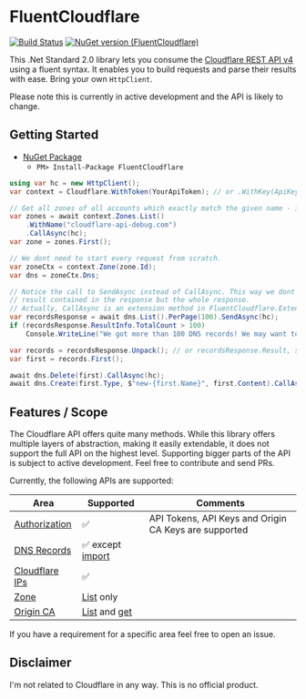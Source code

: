 # FluentCloudflare

[![Build Status](https://dev.azure.com/georg-jung/FluentCloudflare/_apis/build/status/georg-jung.FluentCloudflare?branchName=master)](https://dev.azure.com/georg-jung/FluentCloudflare/_build/latest?definitionId=4&branchName=master)
[![NuGet version (FluentCloudflare)](https://img.shields.io/nuget/v/FluentCloudflare.svg?style=flat)](https://www.nuget.org/packages/FluentCloudflare/)


This .Net Standard 2.0 library lets you consume the [Cloudflare REST API v4](https://api.cloudflare.com/) using a fluent syntax. It enables you to build requests and parse their results with ease. Bring your own `HttpClient`.

Please note this is currently in active development and the API is likely to change.

## Getting Started

* [NuGet Package](https://www.nuget.org/packages/FluentCloudflare/)
  * `PM> Install-Package FluentCloudflare`

```c#
using var hc = new HttpClient();
var context = Cloudflare.WithToken(YourApiToken); // or .WithKey(ApiKey, "you@example.com");

// Get all zones of all accounts which exactly match the given name - in this case exactly one.
var zones = await context.Zones.List()
    .WithName("cloudflare-api-debug.com")
    .CallAsync(hc);
var zone = zones.First();

// We dont need to start every request from scratch.
var zoneCtx = context.Zone(zone.Id);
var dns = zoneCtx.Dns;

// Notice the call to SendAsync instead of CallAsync. This way we dont get the
// result contained in the response but the whole response.
// Actually, CallAsync is an extension method in FluentCloudflare.Extensions which uses SendAsync internally.
var recordsResponse = await dns.List().PerPage(100).SendAsync(hc);
if (recordsResponse.ResultInfo.TotalCount > 100)
    Console.WriteLine("We got more than 100 DNS records! We may want to get more of them using paging...");

var records = recordsResponse.Unpack(); // or recordsResponse.Result, skipping validation of the call's success
var first = records.First();

await dns.Delete(first).CallAsync(hc);
await dns.Create(first.Type, $"new-{first.Name}", first.Content).CallAsync(hc);
```

## Features / Scope

The Cloudflare API offers quite many methods. While this library offers multiple layers of abstraction, making it easily extendable, it does not support the full API on the highest level. Supporting bigger parts of the API is subject to active development. Feel free to contribute and send PRs.

Currently, the following APIs are supported:

| Area          | Supported     | Comments |
| ------------- | ------------- | -------- |
| [Authorization](https://api.cloudflare.com/#getting-started-requests) | :white_check_mark: | API Tokens, API Keys and Origin CA Keys are supported |
| [DNS Records](https://api.cloudflare.com/#dns-records-for-a-zone-properties) | :white_check_mark: except [import](https://api.cloudflare.com/#dns-records-for-a-zone-import-dns-records) |
| [Cloudflare IPs](https://api.cloudflare.com/#cloudflare-ips-properties) | :white_check_mark: |
| [Zone](https://api.cloudflare.com/#zone-properties) | [List](https://api.cloudflare.com/#zone-list-zones) only
| [Origin CA](https://api.cloudflare.com/#origin-ca-properties) | [List](https://api.cloudflare.com/#origin-ca-list-certificates) and [get](https://api.cloudflare.com/#origin-ca-get-certificate)

If you have a requirement for a specific area feel free to open an issue.

## Disclaimer

I'm not related to Cloudflare in any way. This is no official product. 